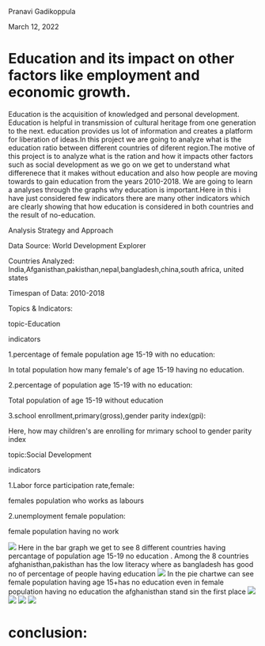 
Pranavi Gadikoppula

March 12, 2022

# Education and its impact on other factors like employment and economic growth.

Education is  the acquisition of knowledged and personal development. Education is  helpful in transmission of cultural heritage from one generation to the next. education provides us lot of information and creates a platform for liberation of ideas.In this project we are going to analyze what is the education ratio between different countries of diferent region.The motive of this project is to analyze what is the ration and how it impacts other factors such as social development as we go on we get to understand what differenece that it makes without education and also how people are moving towards to gain education from the years 2010-2018. We are going to learn  a analyses through the graphs why education is important.Here in this i have just considered few indicators there are many other indicators which are clearly showing that how education is considered in both countries and the result of no-education.


Analysis Strategy and Approach

Data Source: World Development Explorer 

Countries Analyzed: India,Afganisthan,pakisthan,nepal,bangladesh,china,south africa, united states

Timespan of Data: 2010-2018


Topics & Indicators:
     
topic-Education 
     
indicators
     
1.percentage of female population age 15-19 with no education:
          
  In total population how many female's of age 15-19 having no education.
     
2.percentage of population age 15-19 with no education:
     
  Total population of age 15-19 without education
     
3.school enrollment,primary(gross),gender parity index(gpi):

  Here, how may children's are enrolling for mrimary school to gender parity index
     
topic:Social Development
     
indicators
     
1.Labor force participation rate,female: 

 females population who works as labours
     
2.unemployment female population:

 female population having no work
     
    
![](https://github.com/Pranavigadikoppula/PRANAVI_DATA690/blob/main/world_development_explorer/total_populationnoed_bar.png)
Here in the bar graph we get to see 8 different countries having percantage of population age 15-19 no education . Among the 8 countries afghanisthan,pakisthan has the low literacy where as bangladesh has good no of percentage of people having education
![](https://github.com/Pranavigadikoppula/PRANAVI_DATA690/blob/main/world_development_explorer/pie.png)
In the pie chartwe can see female population having age 15+has no education even in female population having no education the afghanisthan stand sin the first place
![](https://github.com/Pranavigadikoppula/PRANAVI_DATA690/blob/main/world_develment_explorer/line.png)
![](https://github.com/Pranavigadikoppula/PRANAVI_DATA690/blob/main/world_development_explorer/scatter.png)
![](https://github.com/Pranavigadikoppula/PRANAVI_DATA690/blob/main/world_development_explorer/linear.png)
![](https://github.com/Pranavigadikoppula/PRANAVI_DATA690/blob/main/world_development_explorer/heatmap.png)
  

  
  # conclusion:
  

  
     
     
     
     
     
     
     
     
     
     
     
     
    



